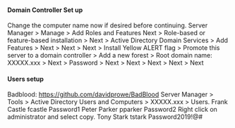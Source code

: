 #### Domain Controller Set up
Change the computer name now if desired before continuing.
Server Manager > Manage > Add Roles and Features
Next > Role-based or feature-based installation > Next > Active Directory Domain Services > Add Features > Next > Next > Next > Install
Yellow ALERT flag > Promote this server to a domain controller > Add a new forest > Root domain name: XXXXX.xxx > Next > Password > Next > Next > Next > Next > Next
#### Users setup
Badblood: https://github.com/davidprowe/BadBlood
Server Manager > Tools > Active Directory Users and Computers > XXXXX.xxx > Users.
Frank Castle
fcastle
Password1
Peter Parker
pparker
Password2
Right click on administrator and select copy.
Tony Stark
tstark
Password2019!@#